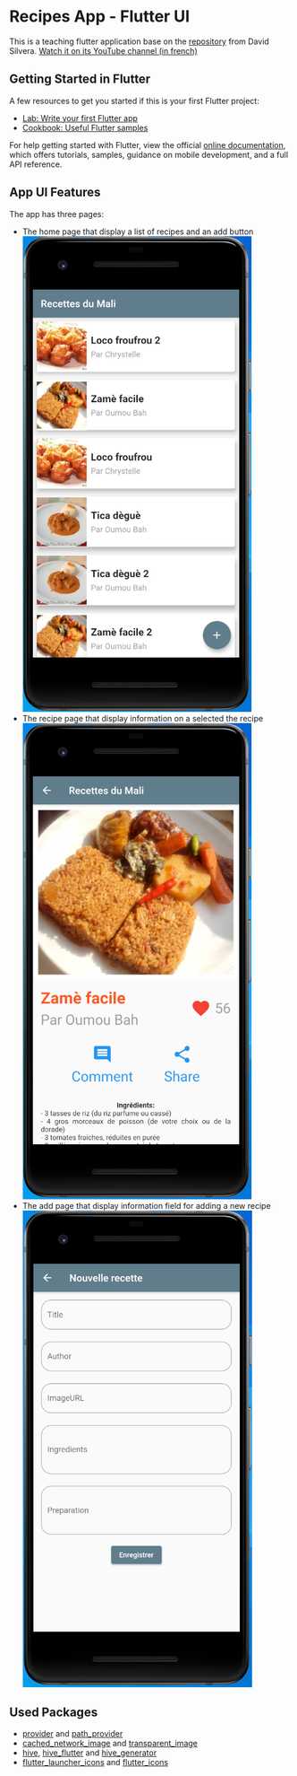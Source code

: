 # Recipes App - Flutter UI

This is a teaching flutter application base on the [repository](https://www.github.com/dsilvera/flutter_formation) from David Silvera.
[Watch it on its YouTube channel (in french)](https://www.youtube.com/watch?v=2raikIQfmMY&list=PLVaasf-927w4T1f42loBJDEYbQP1wd9VB)

## Getting Started in Flutter

A few resources to get you started if this is your first Flutter project:

- [Lab: Write your first Flutter app](https://flutter.dev/docs/get-started/codelab)
- [Cookbook: Useful Flutter samples](https://flutter.dev/docs/cookbook)

For help getting started with Flutter, view the official
[online documentation](https://flutter.dev/docs), which offers tutorials,
samples, guidance on mobile development, and a full API reference.

## App UI Features
The app has three pages:
- The home page that display a list of recipes and an add button
  ![home](home.png)
- The recipe page that display information on a selected the recipe
  ![recipe](recipe.png)
- The add page that display information field for adding a new recipe
  ![add](add.png)
  
## Used Packages
- [provider](https://pub.dev/packages/provider) and [path_provider](https://pub.dev/packages/path_provider)
- [cached_network_image](https://pub.dev/packages/cached_network_image) and [transparent_image](https://pub.dev/packages/transparent_image)
- [hive](https://pub.dev/packages/hive), [hive_flutter](https://pub.dev/packages/hive_flutter) and [hive_generator](https://pub.dev/packages/hive_generator)
- [flutter_launcher_icons](https://pub.dev/packages/flutter_launcher_icons) and [flutter_icons](https://pub.dev/packages/flutter_icons)
